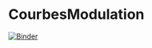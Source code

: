 # CourbesModulation
[![Binder](https://mybinder.org/badge_logo.svg)](https://mybinder.org/v2/gh/alde-git/CourbesModulation/main)
